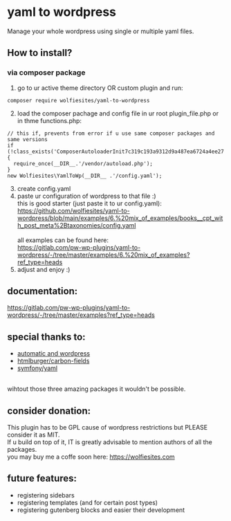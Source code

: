 # yaml to wordpress
Manage your whole wordpress using single or multiple yaml files.<br>

## How to install?
### via composer package
1. go to ur active theme directory OR custom plugin and run:
```
composer require wolfiesites/yaml-to-wordpress
```
2. load the composer pachage and config file in ur root plugin_file.php or in thme functions.php:
```
// this if, prevents from error if u use same composer packages and same versions
if (!class_exists('ComposerAutoloaderInit7c319c193a9312d9a487ea6724a4ee27')) {
  require_once(__DIR__.'/vendor/autoload.php');
}
new Wolfiesites\YamlToWp(__DIR__ .'/config.yaml');
```
3. create config.yaml
4. paste ur configuration of wordpress to that file :)<br>
   this is good starter (just paste it to ur config.yaml):<br>
   <https://github.com/wolfiesites/yaml-to-wordpress/blob/main/examples/6.%20mix_of_examples/books__cpt_with_post_meta%2Btaxonomies/config.yaml> <br><br>
   all examples can be found here:<br>
  <https://gitlab.com/pw-wp-plugins/yaml-to-wordpress/-/tree/master/examples/6.%20mix_of_examples?ref_type=heads>
5. adjust and enjoy :)


## documentation:
<https://gitlab.com/pw-wp-plugins/yaml-to-wordpress/-/tree/master/examples?ref_type=heads>



## special thanks to:
* [automatic and wordpress](https://wordpress.org)
* [htmlburger/carbon-fields](https://carbonfields.net/)
* [symfony/yaml](https://symfony.com/doc/current/components/yaml.html)

<br>
wihtout those three amazing packages it wouldn't be possible.


## consider donation:
This plugin has to be GPL cause of wordpress restrictions but PLEASE consider it as MIT.<br>
If u build on top of it, IT is greatly advisable to mention authors of all the packages.<br>
you may buy me a coffe soon here: <https://wolfiesites.com>


## future features:
* registering sidebars
* registering templates (and for certain post types)
* registering gutenberg blocks and easier their development